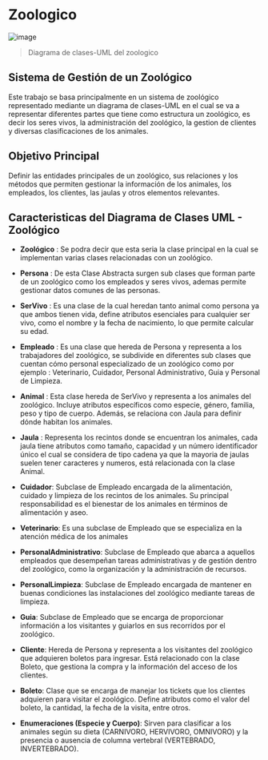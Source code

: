 # Zoologico

![image](https://github.com/user-attachments/assets/baaf0ddc-b2d6-4f7d-a1d5-2242d1b748c1)
> Diagrama de clases-UML del zoologico

## Sistema de Gestión de un Zoológico
Este trabajo se basa principalmente en un sistema de zoológico representado mediante un diagrama de clases-UML en el cual se va a representar diferentes partes que tiene como estructura un zoológico, es decir los seres vivos, la administración del zoológico, la gestion de clientes y diversas clasificaciones de los animales.
## Objetivo Principal
Definir las entidades principales de un zoológico, sus relaciones y los métodos que permiten gestionar la información de los animales, los empleados, los clientes, las jaulas y otros elementos relevantes.
## Caracteristicas del Diagrama de Clases UML - Zoológico
- **Zoológico** : 
Se podra decir que esta seria la clase principal en la cual se implementan varias clases relacionadas con un zoológico.
- **Persona** :
De esta Clase Abstracta surgen sub clases que forman parte de un zoológico como los empleados y seres vivos, ademas permite gestionar datos comunes de las personas.
- **SerVivo** : 
Es una clase de la cual heredan tanto animal como persona ya que ambos tienen vida, define atributos esenciales para cualquier ser vivo, como el nombre y la fecha de nacimiento, lo que permite calcular su edad.
- **Empleado** : 
Es una clase que hereda de Persona y representa a los trabajadores del zoológico, se subdivide en diferentes sub clases que cuentan cómo personal especializado de un zoológico como por ejemplo : Veterinario, Cuidador, Personal Administrativo, Guia y Personal de Limpieza.
- **Animal** :
Esta clase hereda de SerVivo y representa a los animales del zoológico. Incluye atributos específicos como especie, género, familia, peso y tipo de cuerpo. Además, se relaciona con Jaula para definir dónde habitan los animales.
- **Jaula** : 
Representa los recintos donde se encuentran los animales, cada jaula tiene atributos como tamaño, capacidad y un número identificador único el cual se considera de tipo cadena ya que la mayoria de jaulas suelen tener caracteres y numeros, está relacionada con la clase Animal.
- **Cuidador**:
Subclase de Empleado encargada de la alimentación, cuidado y limpieza de los recintos de los animales. Su principal responsabilidad es el bienestar de los animales en términos de alimentación y aseo.

- **Veterinario**:
Es una subclase de Empleado que se especializa en la atención médica de los animales

- **PersonalAdministrativo**:
Subclase de Empleado que abarca a aquellos empleados que desempeñan tareas administrativas y de gestión dentro del zoológico, como la organización y la administración de recursos.

- **PersonalLimpieza**: 
Subclase de Empleado encargada de mantener en buenas condiciones las instalaciones del zoológico mediante tareas de limpieza.

- **Guia**: 
Subclase de Empleado que se encarga de proporcionar información a los visitantes y guiarlos en sus recorridos por el zoológico.

- **Cliente**:
Hereda de Persona y representa a los visitantes del zoológico que adquieren boletos para ingresar. Está relacionado con la clase Boleto, que gestiona la compra y la información del acceso de los clientes.

- **Boleto**: 
Clase que se encarga de manejar los tickets que los clientes adquieren para visitar el zoológico. Define atributos como el valor del boleto, la cantidad, la fecha de la visita, entre otros.
- **Enumeraciones (Especie y Cuerpo)**: 
Sirven para clasificar a los animales según su dieta (CARNIVORO, HERVIVORO, OMNIVORO) y la presencia o ausencia de columna vertebral (VERTEBRADO, INVERTEBRADO).


